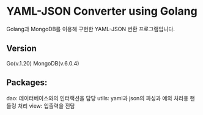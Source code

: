 # YAML-JSON Converter using Golang
Golang과 MongoDB를 이용해 구현한 YAML-JSON 변환 프로그램입니다.

Version
---
Go(v.1.20)
MongoDB(v.6.0.4)

Packages:
---
dao: 데이터베이스와의 인터랙션을 담당
utils: yaml과 json의 파싱과 예외 처리용 핸들링 처리
view: 입출력을 전담
